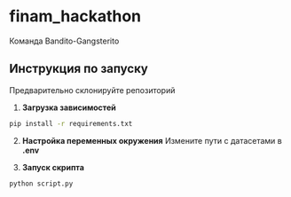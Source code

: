 # finam_hackathon
Команда Bandito-Gangsterito
<br>
## Инструкция по запуску

Предварительно склонируйте репозиторий
1. **Загрузка зависимостей**
```bash
pip install -r requirements.txt
```

2. **Настройка переменных окружения**
Измените пути с датасетами в **.env**

3. **Запуск скрипта**
```python
python script.py
```
